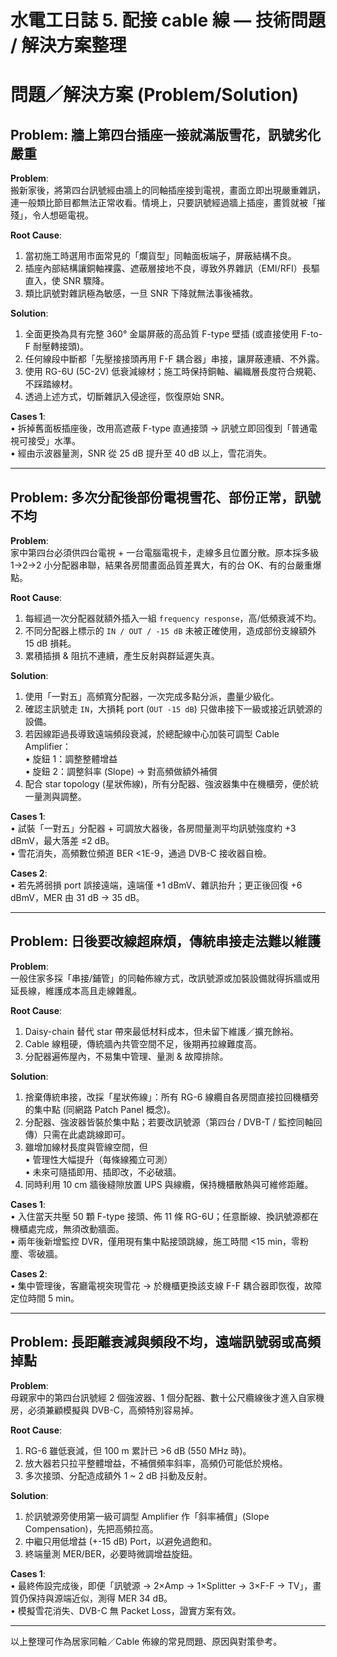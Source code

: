 # 水電工日誌 5. 配接 cable 線 — 技術問題 / 解決方案整理

# 問題／解決方案 (Problem/Solution)

## Problem: 牆上第四台插座一接就滿版雪花，訊號劣化嚴重  

**Problem**:  
搬新家後，將第四台訊號經由牆上的同軸插座接到電視，畫面立即出現嚴重雜訊，連一般類比節目都無法正常收看。情境上，只要訊號經過牆上插座，畫質就被「摧殘」，令人想砸電視。

**Root Cause**:  
1. 當初施工時選用市面常見的「爛貨型」同軸面板端子，屏蔽結構不良。  
2. 插座內部結構讓銅軸裸露、遮蔽層接地不良，導致外界雜訊（EMI/RFI）長驅直入，使 SNR 驟降。  
3. 類比訊號對雜訊極為敏感，一旦 SNR 下降就無法事後補救。

**Solution**:  
1. 全面更換為具有完整 360° 金屬屏蔽的高品質 F-type 壁插 (或直接使用 F-to-F 耐壓轉接頭)。  
2. 任何線段中斷都「先壓接接頭再用 F-F 耦合器」串接，讓屏蔽連續、不外露。  
3. 使用 RG-6U (5C-2V) 低衰減線材；施工時保持銅軸、編織層長度符合規範、不踩踏線材。  
4. 透過上述方式，切斷雜訊入侵途徑，恢復原始 SNR。

**Cases 1**:  
• 拆掉舊面板插座後，改用高遮蔽 F-type 直通接頭 → 訊號立即回復到「普通電視可接受」水準。  
• 經由示波器量測，SNR 從 25 dB 提升至 40 dB 以上，雪花消失。

---

## Problem: 多次分配後部份電視雪花、部份正常，訊號不均  

**Problem**:  
家中第四台必須供四台電視 + 一台電腦電視卡，走線多且位置分散。原本採多級 1→2→2 小分配器串聯，結果各房間畫面品質差異大，有的台 OK、有的台嚴重爆點。

**Root Cause**:  
1. 每經過一次分配器就額外插入一組 `frequency response`，高/低頻衰減不均。  
2. 不同分配器上標示的 `IN / OUT / -15 dB` 未被正確使用，造成部份支線額外 15 dB 損耗。  
3. 累積插損 & 阻抗不連續，產生反射與群延遲失真。

**Solution**:  
1. 使用「一對五」高頻寬分配器，一次完成多點分派，盡量少級化。  
2. 確認主訊號走 `IN`，大損耗 port (`OUT -15 dB`) 只做串接下一級或接近訊號源的設備。  
3. 若因線距過長導致遠端頻段衰減，於總配線中心加裝可調型 Cable Amplifier：  
   • 旋鈕 1：調整整體增益  
   • 旋鈕 2：調整斜率 (Slope) → 對高頻做額外補償  
4. 配合 star topology (星狀佈線)，所有分配器、強波器集中在機櫃旁，便於統一量測與調整。

**Cases 1**:  
• 試裝「一對五」分配器 + 可調放大器後，各房間量測平均訊號強度約 +3 dBmV，最大落差 ≤2 dB。  
• 雪花消失，高頻數位頻道 BER <1E-9，通過 DVB-C 接收器自檢。  

**Cases 2**:  
• 若先將弱損 port 誤接遠端，遠端僅 +1 dBmV、雜訊抬升；更正後回復 +6 dBmV，MER 由 31 dB → 35 dB。

---

## Problem: 日後要改線超麻煩，傳統串接走法難以維護  

**Problem**:  
一般住家多採「串接/鋪管」的同軸佈線方式，改訊號源或加裝設備就得拆牆或用延長線，維護成本高且走線雜亂。

**Root Cause**:  
1. Daisy-chain 替代 star 帶來最低材料成本，但未留下維護／擴充餘裕。  
2. Cable 線粗硬，傳統牆內共管空間不足，後期再拉線難度高。  
3. 分配器遍佈屋內，不易集中管理、量測 & 故障排除。

**Solution**:  
1. 捨棄傳統串接，改採「星狀佈線」：所有 RG-6 線纜自各房間直接拉回機櫃旁的集中點 (同網路 Patch Panel 概念)。  
2. 分配器、強波器皆裝於集中點；若要改訊號源（第四台 / DVB-T / 監控同軸回傳）只需在此處跳線即可。  
3. 雖增加線材長度與管線空間，但  
   • 管理性大幅提升（每條線獨立可測）  
   • 未來可隨插即用、插即改，不必破牆。  
4. 同時利用 10 cm 牆後縫隙放置 UPS 與線纜，保持機櫃散熱與可維修距離。

**Cases 1**:  
• 入住當天共壓 50 顆 F-type 接頭、佈 11 條 RG-6U；任意斷線、換訊號源都在機櫃處完成，無須改動牆面。  
• 兩年後新增監控 DVR，僅用現有集中點接頭跳線，施工時間 <15 min，零粉塵、零破牆。  

**Cases 2**:  
• 集中管理後，客廳電視突現雪花 → 於機櫃更換該支線 F-F 耦合器即恢復，故障定位時間 5 min。  

---

## Problem: 長距離衰減與頻段不均，遠端訊號弱或高頻掉點  

**Problem**:  
母親家中的第四台訊號經 2 個強波器、1 個分配器、數十公尺纜線後才進入自家機房，必須兼顧模擬與 DVB-C，高頻特別容易掉。

**Root Cause**:  
1. RG-6 雖低衰減，但 100 m 累計已 >6 dB (550 MHz 時)。  
2. 放大器若只拉平整體增益，不補償頻率斜率，高頻仍可能低於規格。  
3. 多次接頭、分配造成額外 1 ~ 2 dB 抖動及反射。

**Solution**:  
1. 於訊號源旁使用第一級可調型 Amplifier 作「斜率補償」(Slope Compensation)，先把高頻拉高。  
2. 中繼只用低增益 (+-15 dB) Port，以避免過飽和。  
3. 終端量測 MER/BER，必要時微調增益旋鈕。  

**Cases 1**:  
• 最終佈設完成後，即便「訊號源 → 2×Amp → 1×Splitter → 3×F-F → TV」，畫質仍保持與源端近似，測得 MER 34 dB。  
• 模擬雪花消失、DVB-C 無 Packet Loss，證實方案有效。  

---

以上整理可作為居家同軸／Cable 佈線的常見問題、原因與對策參考。